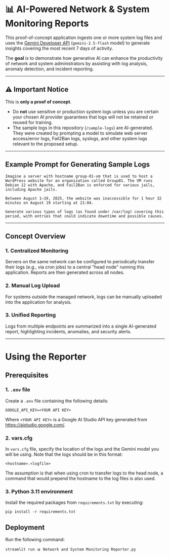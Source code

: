 # 📊 AI-Powered Network & System Monitoring Reports  

This proof-of-concept application ingests one or more system log files and uses the [Gemini Developer API](https://ai.google.dev/) (`gemini-2.5-flash` model) to generate insights covering the most recent 7 days of activity.  

The **goal** is to demonstrate how generative AI can enhance the productivity of network and system administrators by assisting with log analysis, anomaly detection, and incident reporting.  

---

## ⚠ Important Notice  
This is **only a proof of concept**.  

- Do **not** use sensitive or production system logs unless you are certain your chosen AI provider guarantees that logs will not be retained or reused for training.  
- The sample logs in this repository (`/sample-logs`) are AI-generated. They were created by prompting a model to simulate web server access/error logs, Fail2Ban logs, syslogs, and other system logs relevant to the proposed setup.  

---

## Example Prompt for Generating Sample Logs
```
Imagine a server with hostname group-01-vm that is used to host a WordPress website for an organization called Group01. The VM runs Debian 12 with Apache, and Fail2Ban is enforced for various jails, including Apache jails.

Between August 1–19, 2025, the website was inaccessible for 1 hour 32 minutes on August 19 starting at 21:04.

Generate various types of logs (as found under /var/log) covering this period, with entries that could indicate downtime and possible causes.
```

---

## Concept Overview
### 1. Centralized Monitoring
Servers on the same network can be configured to periodically transfer their logs (e.g., via cron jobs) to a central "head node" running this application. Reports are then generated across all nodes.

### 2. Manual Log Upload

For systems outside the managed network, logs can be manually uploaded into the application for analysis.

### 3. Unified Reporting

Logs from multiple endpoints are summarized into a single AI-generated report, highlighting incidents, anomalies, and security alerts.

---

# Using the Reporter
## Prerequisites
### 1. `.env` file
Create a `.env` file containing the following details:
```
GOOGLE_API_KEY=<YOUR API KEY>
```

Where `<YOUR API KEY>` is a Google AI Studio API key generated from https://aistudio.google.com/. 


### 2. vars.cfg
In `vars.cfg` file, specify the location of the logs and the Gemini model you will be using. Note that the logs should be in this format:

`<hostname>.<logfile>`

The assumption is that when using cron to transfer logs to the head node, a command that would prepend the hostname to the log files is also used.

### 3. Python 3.11 environment
Install the required packages from `requirements.txt` by executing:

```
pip install -r requirements.txt
```

## Deployment
Run the following command:

```
streamlit run 📊 Network and System Monitoring Reporter.py
```

